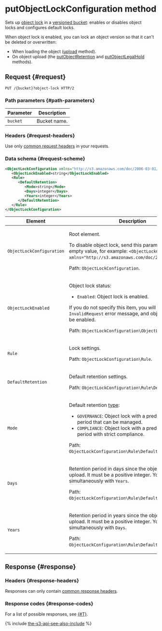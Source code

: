 # putObjectLockConfiguration method

Sets up [object lock](../../../concepts/object-lock.md) in a [versioned bucket](../../../concepts/versioning.md): enables or disables object locks and configures default locks.

When object lock is enabled, you can lock an object version so that it can't be deleted or overwritten:

* When loading the object ([upload](../object/upload.md) method).
* On object upload (the [putObjectRetention](../object/putobjectretention.md) and [putObjectLegalHold](../object/putobjectlegalhold.md) methods).

## Request {#request}

```
PUT /{bucket}?object-lock HTTP/2
```

### Path parameters {#path-parameters}

| Parameter | Description |
----- | -----
| `bucket` | Bucket name. |


### Headers {#request-headers}
Use only [common request headers](../common-request-headers.md) in your requests.


### Data schema {#request-scheme}

```xml
<ObjectLockConfiguration xmlns="http://s3.amazonaws.com/doc/2006-03-01/">
   <ObjectLockEnabled>string</ObjectLockEnabled>
   <Rule>
      <DefaultRetention>
         <Mode>string</Mode>
         <Days>integer</Days>
         <Years>integer</Years>
      </DefaultRetention>
   </Rule>
</ObjectLockConfiguration>
```

| Element | Description |
----- | -----
| `ObjectLockConfiguration` | <p>Root element.</p><p>To disable object lock, send this parameter with an empty value, for example: `<ObjectLockConfiguration xmlns="http://s3.amazonaws.com/doc/2006-03-01/" />`.</p><p>Path: `ObjectLockConfiguration`.</p> |
| `ObjectLockEnabled` | <p>Object lock status:</p><ul><li>`Enabled`: Object lock is enabled.</li></ul><p>If you do not specify this item, you will get the `InvalidRequest` error message, and object lock will not be enabled.</p><p>Path: `ObjectLockConfiguration\ObjectLockEnabled`.</p> |
| `Rule` | <p>Lock settings.</p><p>Path: `ObjectLockConfiguration\Rule`.</p> |
| `DefaultRetention` | <p>Default retention settings.</p><p>Path: `ObjectLockConfiguration\Rule\DefaultRetention`.</p> |
| `Mode` | <p>Default retention [type](../../../concepts/object-lock.md#types):</p><ul><li>`GOVERNANCE`: Object lock with a predefined retention period that can be managed.</li><li>`COMPLIANCE`: Object lock with a predefined retention period with strict compliance.</li></ul><p>Path: `ObjectLockConfiguration\Rule\DefaultRetention\Mode`.</p> |
| `Days` | <p>Retention period in days since the object version upload. It must be a positive integer. You can't set it simultaneously with `Years`.</p><p>Path: `ObjectLockConfiguration\Rule\DefaultRetention\Days`.</p> |
| `Years` | <p>Retention period in years since the object version upload. It must be a positive integer. You can't set it simultaneously with `Days`.</p><p>Path: `ObjectLockConfiguration\Rule\DefaultRetention\Years`.</p> |

## Response {#response}

### Headers {#response-headers}

Responses can only contain [common response headers](../common-response-headers.md).

### Response codes {#response-codes}

For a list of possible responses, see [{#T}](../response-codes.md).

{% include [the-s3-api-see-also-include](../../../../_includes/storage/the-s3-api-see-also-include.md) %}